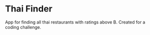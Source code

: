 # Thai Finder
App for finding all thai restaurants with ratings above B. Created for a coding challenge.

